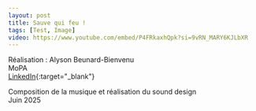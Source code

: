 ```yaml
---
layout: post
title: Sauve qui feu !
tags: [Test, Image]
video: https://www.youtube.com/embed/P4FRkaxhQpk?si=9vRN_MARY6KJLbXR
---
```


Réalisation : Alyson Beunard-Bienvenu  
MoPA  
[LinkedIn](https://www.linkedin.com/in/alyson-beunard-bienvenu/){:target="_blank"}  

Composition de la musique et réalisation du sound design  
Juin 2025
